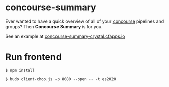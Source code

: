 # concourse-summary

Ever wanted to have a quick overview of all of your [concourse](https://concourse.ci/) pipelines and groups? Then **Concourse Summary** is for you.

See an example at [concourse-summary-crystal.cfapps.io](https://concourse-summary-crystal.cfapps.io/)

# Run frontend

`$ npm install`

`$ budo client-choo.js -p 8080 --open -- -t es2020`
